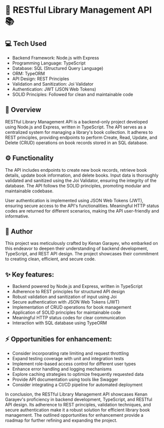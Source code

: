# :floppy_disk: RESTful Library Management API :books:

## :computer: Tech Used

- Backend Framework: Node.js with Express
- Programming Language: TypeScript
- Database: SQL (Structured Query Language)
- ORM: TypeORM
- API Design: REST Principles
- Validation and Sanitization: Joi Validator
- Authentication: JWT (JSON Web Tokens)
- SOLID Principles: Followed for clean and maintainable code

## :book: Overview

RESTful Library Management API is a backend-only project developed using Node.js and Express, written in TypeScript. The API serves as a centralized system for managing a library's book collection. It adheres to REST principles, providing endpoints to perform Create, Read, Update, and Delete (CRUD) operations on book records stored in an SQL database.

## :gear: Functionality

The API includes endpoints to create new book records, retrieve book details, update book information, and delete books. Input data is thoroughly validated and sanitized using the Joi Validator, ensuring the integrity of the database. The API follows the SOLID principles, promoting modular and maintainable codebase.

User authentication is implemented using JSON Web Tokens (JWT), ensuring secure access to the API's functionalities. Meaningful HTTP status codes are returned for different scenarios, making the API user-friendly and informative.

## :bust_in_silhouette: Author

This project was meticulously crafted by Kenan Garayev, who embarked on this endeavor to deepen their understanding of backend development, TypeScript, and REST API design. The project showcases their commitment to creating clean, efficient, and secure code.


## :sparkles: Key features:

- Backend powered by Node.js and Express, written in TypeScript
- Adherence to REST principles for structured API design
- Robust validation and sanitization of input using Joi
- Secure authentication with JSON Web Tokens (JWT)
- Implementation of CRUD operations for book management
- Application of SOLID principles for maintainable code
- Meaningful HTTP status codes for clear communication
- Interaction with SQL database using TypeORM

## :zap: Opportunities for enhancement:

- Consider incorporating rate limiting and request throttling
- Expand testing coverage with unit and integration tests
- Implement role-based access control for different user types
- Enhance error handling and logging mechanisms
- Explore caching strategies to optimize frequently requested data
- Provide API documentation using tools like Swagger
- Consider integrating a CI/CD pipeline for automated deployment

In conclusion, the RESTful Library Management API showcases Kenan Garayev's proficiency in backend development, TypeScript, and RESTful API design. Its adherence to REST principles, validation techniques, and secure authentication make it a robust solution for efficient library book management. The outlined opportunities for enhancement provide a roadmap for further refining and expanding the project.

